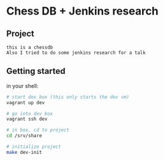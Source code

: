 # Chess DB + Jenkins research

## Project
    this is a chessdb
    Also I tried to do some jenkins research for a talk

## Getting started

in your shell:

```bash
# start dev box (this only starts the dev vm)
vagrant up dev

# go into dev box
vagrant ssh dev

# in box, cd to project
cd /srv/share

# initialize project
make dev-init
```
